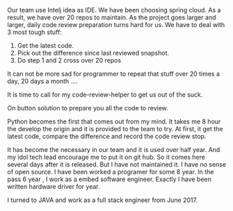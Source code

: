 Our team use Intelj idea as IDE. We have been choosing spring cloud. As a result, we have over 20 repos to maintain. 
As the project goes larger and larger, daily code review preparation turns hard for us.
We have to deal with 3 most tough stuff:
1. Get the latest code.
2. Pick out the difference since last reviewed snapshot.
3. Do step 1 and 2 cross over 20 repos 

It can not be more sad for programmer to repeat that stuff over 20 times a day, 20 days a month ....

It is time to call for my code-review-helper to get us out of the suck.

On button solution to prepare you all the code to review. 

Python becomes the first that comes out from my mind. It takes me 8 hour the develop the origin and it is provided to the 
team to try. At first, it get the latest code, compare the difference and record the code review stop. 

It has become the necessary in our team and it is used over half year. And my idol tech lead encourage me to put it on git hub.
So it comes here several days after it is released. But I have not maintained it. I have no sense of open source.
I have been worked a programer for some 8 year. In the pass 6 year , I work as a embed software engineer. Exactly I have 
been written hardware driver for year.

I turned to JAVA and work as a full stack engineer from June 2017.

